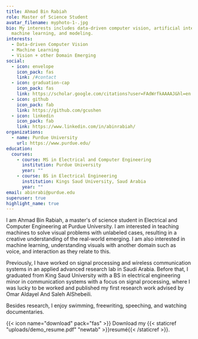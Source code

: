 ```yaml
---
title: Ahmad Bin Rabiah
role: Master of Science Student
avatar_filename: myphoto-1-.jpg
bio: My interests includes data-driven computer vision, artificial intelligence,
  machine learning, and modeling.
interests:
  - Data-driven Computer Vision
  - Machine Learning
  - Vision + other Domain Emerging
social:
  - icon: envelope
    icon_pack: fas
    link: /#contact
  - icon: graduation-cap
    icon_pack: fas
    link: https://scholar.google.com/citations?user=FAdWrfkAAAAJ&hl=en
  - icon: github
    icon_pack: fab
    link: https://github.com/gcushen
  - icon: linkedin
    icon_pack: fab
    link: https://www.linkedin.com/in/abinrabiah/
organizations:
  - name: Purdue University
    url: https://www.purdue.edu/
education:
  courses:
    - course: MS in Electrical and Computer Engineering
      institution: Purdue University
      year: ""
    - course: BS in Electrical Engineering
      institution: Kings Saud University, Saud Arabia
      year: ""
email: abinrabi@purdue.edu
superuser: true
highlight_name: true
---
```

I am Ahmad Bin Rabiah, a master's of science student in Electrical and Computer Engineering at Purdue University. I am interested in teaching machines to solve visual problems with unlabeled cases, resulting in a creative understanding of the real-world emerging. I am also interested in machine learning, understanding visuals with another domain such as voice, and interaction as they relate to this. 

Previously, I have worked on signal processing and wireless communication systems in an applied advanced research lab in Saudi Arabia. Before that, I graduated from King Saud University with a BS in electrical engineering minor in communication systems with a focus on signal processing, where I was lucky to be worked and published my first research work advised by Omar Aldayel And Saleh AlShebeili.

Besides research, I enjoy swimming, freewriting, speeching, and watching documentaries.



{{< icon name="download" pack="fas" >}} Download my {{< staticref "uploads/demo_resume.pdf" "newtab" >}}resumé{{< /staticref >}}.